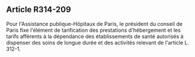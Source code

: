 ## Article R314-209

Pour l'Assistance publique-Hôpitaux de Paris, le président du conseil de Paris fixe l'élément de tarification
des prestations d'hébergement et les tarifs afférents à la dépendance des établissements de santé autorisés à
dispenser des soins de longue durée et des activités relevant de l'article L. 312-1.

